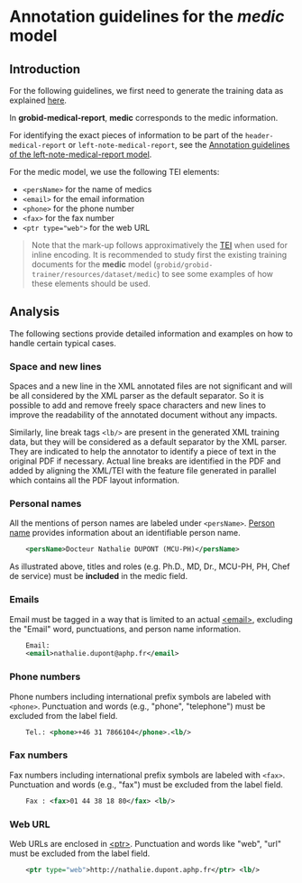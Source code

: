 # Annotation guidelines for the _medic_ model

## Introduction

For the following guidelines, we first need to generate the training data as explained [here](../Training-the-medical-report-models.md#generation-of-training-data).

In __grobid-medical-report__, __medic__ corresponds to the medic information. 

For identifying the exact pieces of information to be part of the `header-medical-report` or `left-note-medical-report`, see the [Annotation guidelines of the left-note-medical-report model](left-note-medical-report.md).

For the medic model, we use the following TEI elements:

* `<persName>` for the name of medics 
* `<email>` for the email information
* `<phone>` for the phone number
* `<fax>` for the fax number
* `<ptr type="web">` for the web URL 

> Note that the mark-up follows approximatively the [TEI](http://www.tei-c.org) when used for inline encoding.
> It is recommended to study first the existing training documents for the __medic__ model (`grobid/grobid-trainer/resources/dataset/medic`) to see some examples of how these elements should be used.


## Analysis

The following sections provide detailed information and examples on how to handle certain typical cases.

### Space and new lines

Spaces and a new line in the XML annotated files are not significant and will be all considered by the XML parser as the default separator. So it is possible to add and remove freely space characters and new lines to improve the readability of the annotated document without any impacts. 

Similarly, line break tags `<lb/>` are present in the generated XML training data, but they will be considered as a default separator by the XML parser. They are indicated to help the annotator to identify a piece of text in the original PDF if necessary. Actual line breaks are identified in the PDF and added by aligning the XML/TEI with the feature file generated in parallel which contains all the PDF layout information. 

### Personal names

All the mentions of person names are labeled under `<persName>`. [Person name](https://www.tei-c.org/release/doc/tei-p5-doc/en/html/ref-persName.html) provides information about an identifiable person name.


```xml
    <persName>Docteur Nathalie DUPONT (MCU-PH)</persName>
```

As illustrated above, titles and roles (e.g. Ph.D., MD, Dr., MCU-PH, PH, Chef de service) must be **included** in the medic field.


### Emails

Email must be tagged in a way that is limited to an actual [\<email\>](https://tei-c.org/release/doc/tei-p5-doc/en/html/ref-email.html), excluding the "Email" word, punctuations, and person name information.

```xml
    Email: 
    <email>nathalie.dupont@aphp.fr</email> 
```   

### Phone numbers

Phone numbers including international prefix symbols are labeled with `<phone>`. Punctuation and words (e.g., "phone", "telephone") must be excluded from the label field.

```xml
    Tel.: <phone>+46 31 7866104</phone>.<lb/> 
```

### Fax numbers

Fax numbers including international prefix symbols are labeled with `<fax>`. Punctuation and words (e.g., "fax") must be excluded from the label field. 

```xml
    Fax : <fax>01 44 38 18 80</fax> <lb/>
```

### Web URL
Web URLs are enclosed in [\<ptr\>](https://www.tei-c.org/release/doc/tei-p5-doc/en/html/ref-ptr.html). Punctuation and words like "web", "url" must be excluded from the label field. 

```xml
    <ptr type="web">http://nathalie.dupont.aphp.fr</ptr> <lb/>
```
